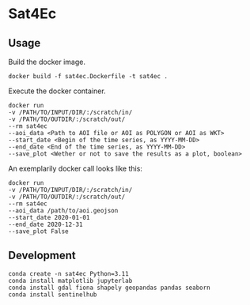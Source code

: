 # Sat4Ec

## Usage

Build the docker image.

```
docker build -f sat4ec.Dockerfile -t sat4ec .
```

Execute the docker container.

```
docker run
-v /PATH/TO/INPUT/DIR/:/scratch/in/
-v /PATH/TO/OUTDIR/:/scratch/out/
--rm sat4ec
--aoi_data <Path to AOI file or AOI as POLYGON or AOI as WKT>
--start_date <Begin of the time series, as YYYY-MM-DD>
--end_date <End of the time series, as YYYY-MM-DD>
--save_plot <Wether or not to save the results as a plot, boolean>
```

An exemplarily docker call looks like this:

```
docker run
-v /PATH/TO/INPUT/DIR/:/scratch/in/
-v /PATH/TO/OUTDIR/:/scratch/out/
--rm sat4ec
--aoi_data /path/to/aoi.geojson
--start_date 2020-01-01
--end_date 2020-12-31
--save_plot False
```

## Development

```
conda create -n sat4ec Python=3.11
conda install matplotlib jupyterlab
conda install gdal fiona shapely geopandas pandas seaborn
conda install sentinelhub
```
